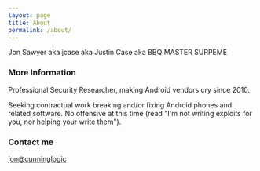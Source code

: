 ```yaml
---
layout: page
title: About
permalink: /about/
---
```


Jon Sawyer aka jcase aka Justin Case aka BBQ MASTER SURPEME

### More Information

Professional Security Researcher, making Android vendors cry since 2010. 

Seeking contractual work breaking and/or fixing Android phones and related software. No offensive at this time (read "I'm not writing exploits for you, nor helping your write them").

### Contact me

[jon@cunninglogic](mailto:jon@cunninglogic.com)
